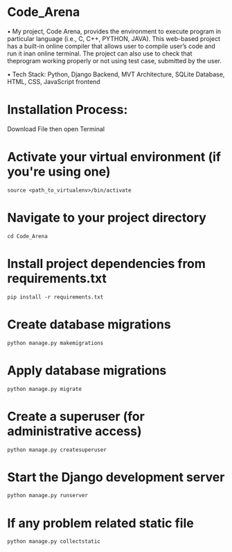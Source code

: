 # Code_Arena
• My project, Code Arena, provides the environment to
execute program in particular language (i.e., C,
C++, PYTHON, JAVA). This web-based project
has a built-in online compiler that allows user to
compile user’s code and run it inan online terminal.
The project can also use to check that theprogram
working properly or not using test case, submitted
by the user.

• Tech Stack: Python, Django Backend, MVT Architecture,
SQLite Database, HTML, CSS, JavaScript frontend

# Installation Process:

Download File then open Terminal 

# Activate your virtual environment (if you're using one)
`source <path_to_virtualenv>/bin/activate`

# Navigate to your project directory
`cd Code_Arena`

# Install project dependencies from requirements.txt
`pip install -r requirements.txt`

# Create database migrations
`python manage.py makemigrations`

# Apply database migrations
`python manage.py migrate`

# Create a superuser (for administrative access)
`python manage.py createsuperuser`

# Start the Django development server
`python manage.py runserver`

# If any problem related static file
`python manage.py collectstatic`
